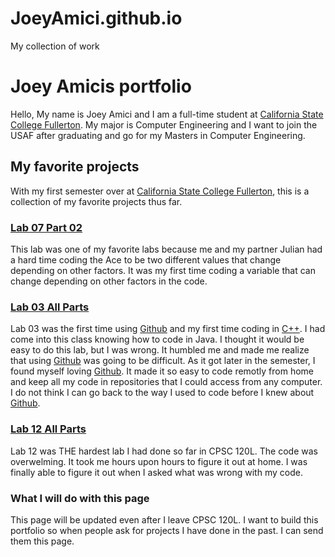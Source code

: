 # JoeyAmici.github.io
My collection of work

# Joey Amicis portfolio

Hello, My name is Joey Amici and I am a full-time student at
[California State College Fullerton](http://fullerton.edu).
My major is Computer Engineering and I want to join the USAF
after graduating and go for my Masters in Computer Engineering.

## My favorite projects
With my first semester over at [California State College Fullerton](http://fullerton.edu),
this is a collection of my favorite projects thus far.

### [Lab 07 Part 02](https://github.com/cpsc-pilot-fall-2022/cpsc-120-lab-07-joey-julian/tree/main/part-2)

This lab was one of my favorite labs because me and my partner Julian
had a hard time coding the Ace to be two different values that change depending on other factors.
It was my first time coding a variable that can change depending on other factors in the code.

### [Lab 03 All Parts](https://github.com/cpsc-pilot-fall-2022/cpsc-120-lab-03-JoeyAmici)

Lab 03 was the first time using [Github](http://github.com) and my first time coding in [C++](https://en.wikipedia.org/wiki/C%2B%2B).
I had come into this class knowing how to code in Java. I thought it would be easy to do this lab, but I was wrong. It humbled me and made
me realize that using [Github](http://github.com) was going to be difficult. As it got later in the semester, I found myself loving [Github](http://github.com).
It made it so easy to code remotly from home and keep all my code in repositories that I could access from any computer. I do not think I can go back to the way
I used to code before I knew about [Github](http://github.com).

### [Lab 12 All Parts](https://github.com/cpsc-pilot-fall-2022/cpsc-120-lab-12-joey)

Lab 12 was THE hardest lab I had done so far in CPSC 120L. The code was overwelming. It took me hours upon hours to figure it out at home.
I was finally able to figure it out when I asked what was wrong with my code.

### What I will do with this page

This page will be updated even after I leave CPSC 120L. I want to build this portfolio so when people ask for projects I have done in the past.
I can send them this page.
